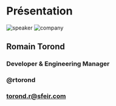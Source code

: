 <!-- .slide: class="speaker-slide" -->

# Présentation

![speaker](./assets/images/speakers/RTO.jpg)
![company](./assets/images/logo_sfeir_bleu_orange.png)

<h2>Romain <span> Torond</span></h2>

### Developer & Engineering Manager

<!-- .element: class="icon-rule icon-first" -->

### @rtorond

<!-- .element: class="icon-second" -->

### torond.r@sfeir.com

<!-- .element: class="icon-third" -->
